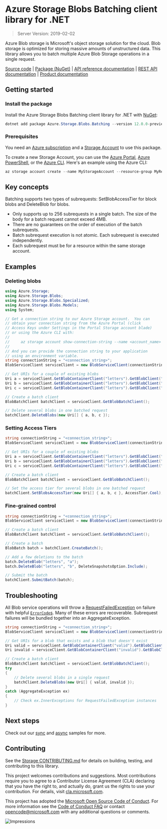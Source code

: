 # Azure Storage Blobs Batching client library for .NET

> Server Version: 2019-02-02

Azure Blob storage is Microsoft's object storage solution for the cloud. Blob
storage is optimized for storing massive amounts of unstructured data.  This
library allows you to batch multiple Azure Blob Storage operations in a single request.

[Source code][source] | [Package (NuGet)][package] | [API reference documentation][docs] | [REST API documentation][rest_docs] | [Product documentation][product_docs]

## Getting started

### Install the package

Install the Azure Storage Blobs Batching client library for .NET with [NuGet][nuget]:

```Powershell
dotnet add package Azure.Storage.Blobs.Batching --version 12.0.0-preview.4
```

### Prerequisites

You need an [Azure subscription][azure_sub] and a
[Storage Account][storage_account_docs] to use this package.

To create a new Storage Account, you can use the [Azure Portal][storage_account_create_portal],
[Azure PowerShell][storage_account_create_ps], or the [Azure CLI][storage_account_create_cli].
Here's an example using the Azure CLI:

```Powershell
az storage account create --name MyStorageAccount --resource-group MyResourceGroup --location westus --sku Standard_LRS
```

## Key concepts

Batching supports two types of subrequests: SetBlobAccessTier for block blobs and DeleteBlob for blobs.

- Only supports up to 256 subrequests in a single batch. The size of the body for a batch request cannot exceed 4MB.
- There are no guarantees on the order of execution of the batch subrequests.
- Batch subrequest execution is not atomic. Each subrequest is executed independently.
- Each subrequest must be for a resource within the same storage account.

## Examples

### Deleting blobs

```c#
using Azure.Storage;
using Azure.Storage.Blobs;
using Azure.Storage.Blobs.Specialized;
using Azure.Storage.Blobs.Models;
using System;

// Get a connection string to our Azure Storage account.  You can
// obtain your connection string from the Azure Portal (click
// Access Keys under Settings in the Portal Storage account blade)
// or using the Azure CLI with:
//
//     az storage account show-connection-string --name <account_name> --resource-group <resource_group>
//
// And you can provide the connection string to your application
// using an environment variable.
string connectionString = "<connection_string>";
BlobServiceClient serviceClient = new BlobServiceClient(connectionString);

// Get URIs for a couple of existing blobs
Uri a = serviceClient.GetBlobContainerClient("letters").GetBlobClient("a").Uri;
Uri b = serviceClient.GetBlobContainerClient("letters").GetBlobClient("b").Uri;
Uri c = serviceClient.GetBlobContainerClient("letters").GetBlobClient("c").Uri;

// Create a batch client
BlobBatchClient batchClient = serviceClient.GetBlobBatchClient();

// Delete several blobs in one batched request
batchClient.DeleteBlobs(new Uri[] { a, b, c });
```

### Setting Access Tiers
```c#
string connectionString = "<connection_string>";
BlobServiceClient serviceClient = new BlobServiceClient(connectionString);

// Get URIs for a couple of existing blobs
Uri a = serviceClient.GetBlobContainerClient("letters").GetBlobClient("a").Uri;
Uri b = serviceClient.GetBlobContainerClient("letters").GetBlobClient("b").Uri;
Uri c = serviceClient.GetBlobContainerClient("letters").GetBlobClient("c").Uri;

// Create a batch client
BlobBatchClient batchClient = serviceClient.GetBlobBatchClient();

// Set the access tier for several blobs in one batched request
batchClient.SetBlobsAccessTier(new Uri[] { a, b, c }, AccessTier.Cool);
```

### Fine-grained control
```c#
string connectionString = "<connection_string>";
BlobServiceClient serviceClient = new BlobServiceClient(connectionString);

// Create a batch client
BlobBatchClient batchClient = serviceClient.GetBlobBatchClient();

// Create a batch
BlobBatch batch = batchClient.CreateBatch();

// Add a few deletions to the batch
batch.DeleteBlob("letters", "a");
batch.DeleteBlob("letters", "b", DeleteSnapshotsOption.Include);

// Submit the batch
batchClient.SubmitBatch(batch);
```

## Troubleshooting

All Blob service operations will throw a
[RequestFailedException][RequestFailedException] on failure with
helpful [`ErrorCode`s][error_codes].  Many of these errors are recoverable.  Subrequest failures will be bundled together into an AggregateException.

```c#
string connectionString = "<connection_string>";
BlobServiceClient serviceClient = new BlobServiceClient(connectionString);

// Get URIs for a blob that exists and a blob that doesn't exist
Uri valid = serviceClient.GetBlobContainerClient("valid").GetBlobClient("a").Uri;
Uri invalid = serviceClient.GetBlobContainerClient("invalid").GetBlobClient("b").Uri;

// Create a batch client
BlobBatchClient batchClient = serviceClient.GetBlobBatchClient();
try
{
    // Delete several blobs in a single request
    batchClient.DeleteBlobs(new Uri[] { valid, invalid });
}
catch (AggregateException ex)
{
    // Check ex.InnerExceptions for RequestFailedException instances
}
```

## Next steps

Check out our [sync](../Azure.Storage.Blobs/samples/Sample03a_Batching.cs) and [async](../Azure.Storage.Blobs/samples/Sample03b_BatchingAsync.cs) samples for more.

## Contributing

See the [Storage CONTRIBUTING.md][storage_contrib] for details on building,
testing, and contributing to this library.

This project welcomes contributions and suggestions.  Most contributions require
you to agree to a Contributor License Agreement (CLA) declaring that you have
the right to, and actually do, grant us the rights to use your contribution. For
details, visit [cla.microsoft.com][cla].

This project has adopted the [Microsoft Open Source Code of Conduct][coc].
For more information see the [Code of Conduct FAQ][coc_faq]
or contact [opencode@microsoft.com][coc_contact] with any
additional questions or comments.

![Impressions](https://azure-sdk-impressions.azurewebsites.net/api/impressions/azure-sdk-for-net%2Fsdk%2Fstorage%2FAzure.Storage.Blobs.Batch%2FREADME.png)

<!-- LINKS -->
[source]: https://github.com/Azure/azure-sdk-for-net/tree/master/sdk/storage/Azure.Storage.Blobs.Batch/src
[package]: https://www.nuget.org/packages/Azure.Storage.Blobs.Batch/
[docs]: https://azure.github.io/azure-sdk-for-net/api/Azure.Storage.Blobs.Batch.html
[rest_docs]: https://docs.microsoft.com/en-us/rest/api/storageservices/blob-service-rest-api
[product_docs]: https://docs.microsoft.com/en-us/azure/storage/blobs/storage-blobs-overview
[nuget]: https://www.nuget.org/
[storage_account_docs]: https://docs.microsoft.com/en-us/azure/storage/common/storage-account-overview
[storage_account_create_ps]: https://docs.microsoft.com/en-us/azure/storage/common/storage-quickstart-create-account?tabs=azure-powershell
[storage_account_create_cli]: https://docs.microsoft.com/en-us/azure/storage/common/storage-quickstart-create-account?tabs=azure-cli
[storage_account_create_portal]: https://docs.microsoft.com/en-us/azure/storage/common/storage-quickstart-create-account?tabs=azure-portal
[azure_cli]: https://docs.microsoft.com/cli/azure
[azure_sub]: https://azure.microsoft.com/free/
[identity]: https://github.com/Azure/azure-sdk-for-net/tree/master/sdk/identity/Azure.Identity/README.md
[RequestFailedException]: https://github.com/Azure/azure-sdk-for-net/tree/master/sdk/core/Azure.Core/src/RequestFailedException.cs
[error_codes]: https://docs.microsoft.com/en-us/rest/api/storageservices/blob-service-error-codes
[storage_contrib]: ../CONTRIBUTING.md
[cla]: https://cla.microsoft.com
[coc]: https://opensource.microsoft.com/codeofconduct/
[coc_faq]: https://opensource.microsoft.com/codeofconduct/faq/
[coc_contact]: mailto:opencode@microsoft.com
